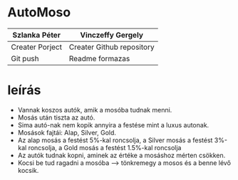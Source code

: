 # AutoMoso

| Szlanka Péter    | Vinczeffy Gergely |
| -------------   | ------------- |
| Creater Porject  | Creater Github repository  |
| Git push  | Readme formazas  |

# **leírás**
* Vannak koszos autók, amik a mosóba tudnak menni.
* Mosás után tiszta az autó.
* Sima autó-nak nem kopik annyira a festése mint a luxus autonak.
* Mosások fajtái: Alap, Silver, Gold.
* Az alap mosás a festést 5%-kal roncsolja, a Silver mosás a festést 3%-kal roncsolja, a Gold mosás a festést 1.5%-kal roncsolja
* Az autók tudnak kopni, aminek az értéke a mosáshoz mérten csökken.
* Kocsi be tud ragadni a mosóba --> tönkremegy a mosos és a benne lévő kocsik.
